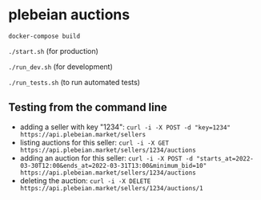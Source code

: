 # plebeian auctions

```docker-compose build```

```./start.sh``` (for production)

```./run_dev.sh``` (for development)

```./run_tests.sh``` (to run automated tests)

## Testing from the command line

* adding a seller with key "1234": `curl -i -X POST -d "key=1234" https://api.plebeian.market/sellers`
* listing auctions for this seller: `curl -i -X GET https://api.plebeian.market/sellers/1234/auctions`
* adding an auction for this seller: `curl -i -X POST -d "starts_at=2022-03-30T12:00&ends_at=2022-03-31T13:00&minimum_bid=10" https://api.plebeian.market/sellers/1234/auctions`
* deleting the auction: `curl -i -X DELETE https://api.plebeian.market/sellers/1234/auctions/1`
